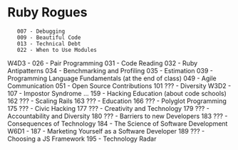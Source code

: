 # Ruby Rogues

       007 - Debugging
       009 - Beautiful Code
       013 - Technical Debt
       022 - When to Use Modules
W4D3 - 026 - Pair Programming
       031 - Code Reading
       032 - Ruby Antipatterns
       034 - Benchmarking and Profiling
       035 - Estimation
       039 - Programming Language Fundamentals (at the end of class)
       049 - Agile Communication
       051 - Open Source Contributions
       101 ??? - Diversity
W3D2 - 107 - Impostor Syndrome
       ...
       159 - Hacking Education (about code schools)
       162 ??? - Scaling Rails
       163 ??? - Education
       166 ??? - Polyglot Programming
       175 ??? - Civic Hacking
       177 ??? - Creativity and Technology
       179 ??? - Accountability and Diversity
       180 ??? - Barriers to new Developers
       183 ??? - Consequences of Technology
       184 - The Science of Software Development
W6D1 - 187 - Marketing Yourself as a Software Developer
       189 ??? - Choosing a JS Framework
       195 - Technology Radar
